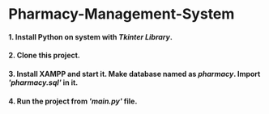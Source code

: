 # Pharmacy-Management-System
#### 1. Install Python on system with *Tkinter Library*.
#### 2. Clone this project.
#### 3. Install XAMPP and start it. Make database named as *pharmacy*. Import *'pharmacy.sql'* in it.
#### 4. Run the project from *'main.py'* file.
